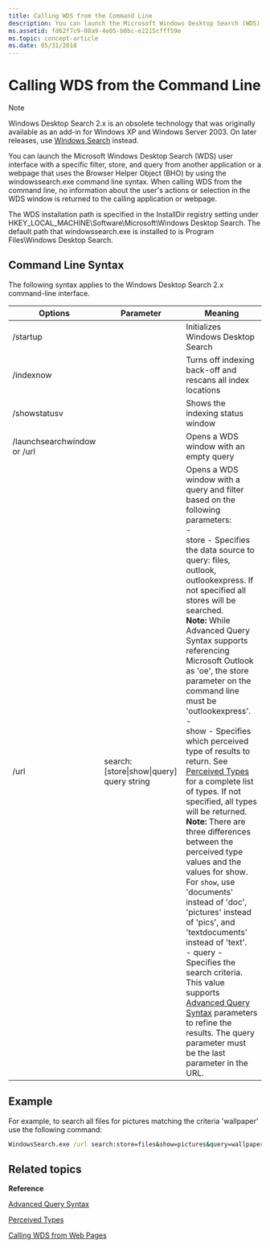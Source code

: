 ```yaml
---
title: Calling WDS from the Command Line
description: You can launch the Microsoft Windows Desktop Search (WDS) user interface with a specific filter, store, and query from another application or a webpage that uses the Browser Helper Object (BHO) by using the windowssearch.exe command line syntax.
ms.assetid: fd62f7c9-08a9-4e05-b0bc-e2215cfff59e
ms.topic: concept-article
ms.date: 05/31/2018
---
```


# Calling WDS from the Command Line

> [!NOTE]
> Windows Desktop Search 2.x is an obsolete technology that was originally available as an add-in for Windows XP and Windows Server 2003. On later releases, use [Windows Search](../search/-search-3x-wds-overview.md) instead.

You can launch the Microsoft Windows Desktop Search (WDS) user interface with a specific filter, store, and query from another application or a webpage that uses the Browser Helper Object (BHO) by using the windowssearch.exe command line syntax. When calling WDS from the command line, no information about the user's actions or selection in the WDS window is returned to the calling application or webpage.

The WDS installation path is specified in the InstallDir registry setting under HKEY_LOCAL_MACHINE\\Software\\Microsoft\\Windows Desktop Search. The default path that windowssearch.exe is installed to is Program Files\\Windows Desktop Search.

## Command Line Syntax

The following syntax applies to the Windows Desktop Search 2.x command-line interface.

| Options | Parameter | Meaning | 
|-|-|-|
| /startup | | Initializes Windows Desktop Search |
| /indexnow | | Turns off indexing back-off and rescans all index locations |
| /showstatusv | | Shows the indexing status window |
| /launchsearchwindow or /url | | Opens a WDS window with an empty query |
| /url | search:[store\|show\|query] query string | Opens a WDS window with a query and filter based on the following parameters:<br>- <br>store - Specifies the data source to query: files, outlook, outlookexpress. If not specified all stores will be searched. <br> **Note:** While Advanced Query Syntax supports referencing Microsoft Outlook as 'oe', the store parameter on the command line must be 'outlookexpress'.<br>- <br>show - Specifies which perceived type of results to return. See [Perceived Types](-search-2x-wds-perceivedtype.md) for a complete list of types. If not specified, all types will be returned. <br> **Note:** There are three differences between the perceived type values and the values for show. For <code>show</code>, use 'documents' instead of 'doc', 'pictures' instead of 'pics', and 'textdocuments' instead of 'text'.<br>- query - Specifies the search criteria. This value supports [Advanced Query Syntax](-search-2x-wds-aqsreference.md) parameters to refine the results. The query parameter must be the last parameter in the URL.<br> |

## Example

For example, to search all files for pictures matching the criteria 'wallpaper' use the following command:

```cmd
WindowsSearch.exe /url search:store=files&show=pictures&query=wallpaper
```

## Related topics

<dl> <dt>

**Reference**
</dt> <dt>

[Advanced Query Syntax](-search-2x-wds-aqsreference.md)
</dt> <dt>

[Perceived Types](-search-2x-wds-perceivedtype.md)
</dt> <dt>

[Calling WDS from Web Pages](-search-2x-wds-browserhelpobject.md)
</dt> </dl>

 

 





